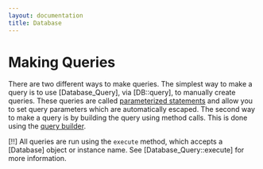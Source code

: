 ```yaml
---
layout: documentation
title: Database
---
```

# Making Queries

There are two different ways to make queries. The simplest way to make a query is to use [Database_Query], via [DB::query], to manually create queries. These queries are called [parameterized statements](/documentation/database/query/parameterized) and allow you to set query parameters which are automatically escaped. The second way to make a query is by building the query using method calls. This is done using the [query builder](/documentation/database/query/builder).

[!!] All queries are run using the `execute` method, which accepts a [Database] object or instance name. See [Database_Query::execute] for more information.